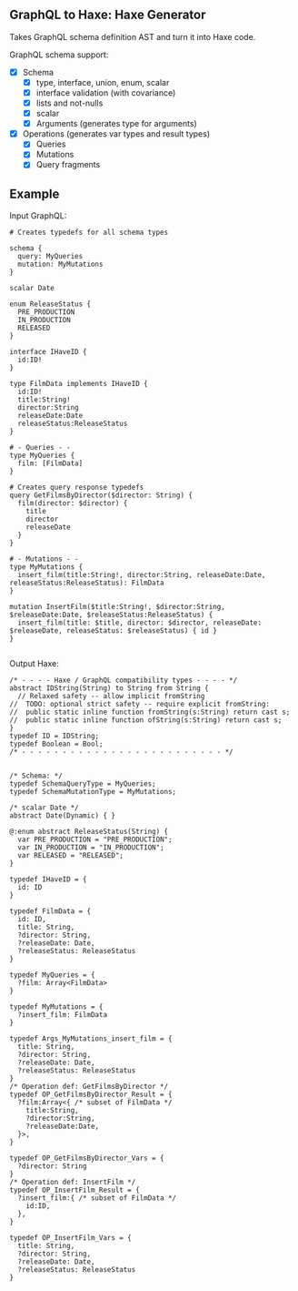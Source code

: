 GraphQL to Haxe: Haxe Generator
-----------

Takes GraphQL schema definition AST and turn it into Haxe code.

GraphQL schema support:
- [x] Schema
  - [x] type, interface, union, enum, scalar
  - [x] interface validation (with covariance)
  - [x] lists and not-nulls
  - [x] scalar
  - [x] Arguments (generates type for arguments)
- [x] Operations (generates var types and result types)
  - [x] Queries
  - [x] Mutations
  - [x] Query fragments

Example
----

Input GraphQL:

```
# Creates typedefs for all schema types

schema {
  query: MyQueries
  mutation: MyMutations
}

scalar Date

enum ReleaseStatus {
  PRE_PRODUCTION
  IN_PRODUCTION
  RELEASED
}

interface IHaveID {
  id:ID!
}

type FilmData implements IHaveID {
  id:ID!
  title:String!
  director:String
  releaseDate:Date
  releaseStatus:ReleaseStatus
}

# - Queries - -
type MyQueries {
  film: [FilmData]
}

# Creates query response typedefs
query GetFilmsByDirector($director: String) {
  film(director: $director) {
    title
    director
    releaseDate
  }
}

# - Mutations - -
type MyMutations {
  insert_film(title:String!, director:String, releaseDate:Date, releaseStatus:ReleaseStatus): FilmData
}

mutation InsertFilm($title:String!, $director:String, $releaseDate:Date, $releaseStatus:ReleaseStatus) {
  insert_film(title: $title, director: $director, releaseDate: $releaseDate, releaseStatus: $releaseStatus) { id }
}


```

Output Haxe:

```
/* - - - - Haxe / GraphQL compatibility types - - - - */
abstract IDString(String) to String from String {
  // Relaxed safety -- allow implicit fromString
//  TODO: optional strict safety -- require explicit fromString:
//  public static inline function fromString(s:String) return cast s;
//  public static inline function ofString(s:String) return cast s;
}
typedef ID = IDString;
typedef Boolean = Bool;
/* - - - - - - - - - - - - - - - - - - - - - - - - - */


/* Schema: */
typedef SchemaQueryType = MyQueries;
typedef SchemaMutationType = MyMutations;

/* scalar Date */
abstract Date(Dynamic) { }

@:enum abstract ReleaseStatus(String) {
  var PRE_PRODUCTION = "PRE_PRODUCTION";
  var IN_PRODUCTION = "IN_PRODUCTION";
  var RELEASED = "RELEASED";
}

typedef IHaveID = {
  id: ID
}

typedef FilmData = {
  id: ID,
  title: String,
  ?director: String,
  ?releaseDate: Date,
  ?releaseStatus: ReleaseStatus
}

typedef MyQueries = {
  ?film: Array<FilmData>
}

typedef MyMutations = {
  ?insert_film: FilmData
}

typedef Args_MyMutations_insert_film = {
  title: String,
  ?director: String,
  ?releaseDate: Date,
  ?releaseStatus: ReleaseStatus
}
/* Operation def: GetFilmsByDirector */
typedef OP_GetFilmsByDirector_Result = {
  ?film:Array<{ /* subset of FilmData */
    title:String,
    ?director:String,
    ?releaseDate:Date,
  }>,
}

typedef OP_GetFilmsByDirector_Vars = {
  ?director: String
}
/* Operation def: InsertFilm */
typedef OP_InsertFilm_Result = {
  ?insert_film:{ /* subset of FilmData */
    id:ID,
  },
}

typedef OP_InsertFilm_Vars = {
  title: String,
  ?director: String,
  ?releaseDate: Date,
  ?releaseStatus: ReleaseStatus
}
```
